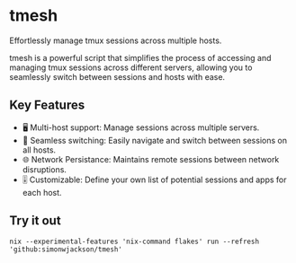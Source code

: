 # tmesh

Effortlessly manage tmux sessions across multiple hosts.

tmesh is a powerful script that simplifies the process of accessing and managing tmux sessions across different servers, allowing you to seamlessly switch between sessions and hosts with ease.

## Key Features

* 🖥️ Multi-host support: Manage sessions across multiple servers.
* 🔀 Seamless switching: Easily navigate and switch between sessions on all hosts.
* 🌐 Network Persistance: Maintains remote sessions between network disruptions.
* 🎚️ Customizable: Define your own list of potential sessions and apps for each host.

## Try it out

```
nix --experimental-features 'nix-command flakes' run --refresh 'github:simonwjackson/tmesh'
```
